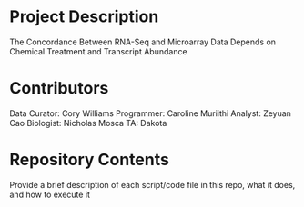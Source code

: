 # Project Description

The Concordance Between RNA-Seq and Microarray Data Depends on Chemical
Treatment and Transcript Abundance


# Contributors
Data Curator: Cory Williams
Programmer: Caroline Muriithi
Analyst: Zeyuan Cao
Biologist: Nicholas Mosca
TA: Dakota


# Repository Contents

Provide a brief description of each script/code file in this repo, what it does, and how to execute it

